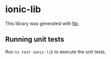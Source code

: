 # ionic-lib

This library was generated with [Nx](https://nx.dev).

## Running unit tests

Run `nx test ionic-lib` to execute the unit tests.
